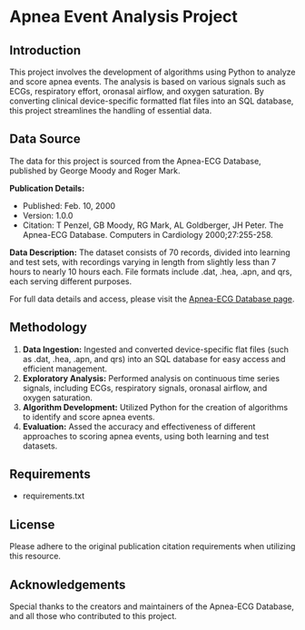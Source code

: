 # Apnea Event Analysis Project

## Introduction
This project involves the development of algorithms using Python to analyze and score apnea events. The analysis is based on various signals such as ECGs, respiratory effort, oronasal airflow, and oxygen saturation. By converting clinical device-specific formatted flat files into an SQL database, this project streamlines the handling of essential data.

## Data Source
The data for this project is sourced from the Apnea-ECG Database, published by George Moody and Roger Mark.

**Publication Details:**
- Published: Feb. 10, 2000
- Version: 1.0.0
- Citation: T Penzel, GB Moody, RG Mark, AL Goldberger, JH Peter. The Apnea-ECG Database. Computers in Cardiology 2000;27:255-258.

**Data Description:**
The dataset consists of 70 records, divided into learning and test sets, with recordings varying in length from slightly less than 7 hours to nearly 10 hours each. File formats include .dat, .hea, .apn, and qrs, each serving different purposes.

For full data details and access, please visit the [Apnea-ECG Database page](#link-to-the-database).

## Methodology
1. **Data Ingestion:** Ingested and converted device-specific flat files (such as .dat, .hea, .apn, and qrs) into an SQL database for easy access and efficient management.
2. **Exploratory Analysis:** Performed analysis on continuous time series signals, including ECGs, respiratory signals, oronasal airflow, and oxygen saturation.
3. **Algorithm Development:** Utilized Python for the creation of algorithms to identify and score apnea events.
4. **Evaluation:** Assed the accuracy and effectiveness of different approaches to scoring apnea events, using both learning and test datasets.

## Requirements
- requirements.txt


## License
Please adhere to the original publication citation requirements when utilizing this resource.

## Acknowledgements
Special thanks to the creators and maintainers of the Apnea-ECG Database, and all those who contributed to this project.

